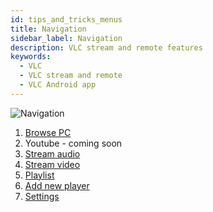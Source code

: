 ```yaml
---
id: tips_and_tricks_menus
title: Navigation
sidebar_label: Navigation
description: VLC stream and remote features
keywords:
  - VLC
  - VLC stream and remote
  - VLC Android app
---
```


<div class="row">
  <div class="col">
    <img src="/vlc-docs/img/tutorial/menus.jpeg" alt="Navigation"/>
  </div>
  <div class="col">
    <ol>
      <li><a href="/vlc-docs/docs/browse_pc">Browse PC</a></li>
      <li>Youtube - coming soon</li>
      <li><a href="/vlc-docs/docs/stream_audio">Stream audio</a></li>
      <li><a href="/vlc-docs/docs/stream_video">Stream video</a></li>
      <li><a href="/vlc-docs/docs/playlist">Playlist</a></li>
      <li><a href="/vlc-docs/docs/add_new_player">Add new player</a></li>
      <li><a href="/vlc-docs/docs/settings">Settings</a>
      </li>
    </ol>
  </div>
</div>